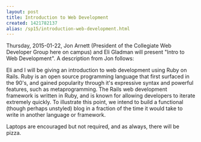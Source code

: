 ```yaml
---
layout: post
title: Introduction to Web Development
created: 1421782137
alias: /sp15/introduction-web-development.html
---
```

Thursday, 2015-01-22, Jon Arnett (President of the Collegiate Web Developer Group here on campus) and Eli Gladman will present "Intro to Web Development". A description from Jon follows:

Eli and I will be giving an introduction to web development using Ruby on Rails. Ruby is an open source programming language that first surfaced in the 90's, and gained popularity through it's expressive syntax and powerful features, such as metaprogramming. The Rails web development framework is written in Ruby, and is known for allowing developers to iterate extremely quickly. To illustrate this point, we intend to build a functional (though perhaps unstyled) blog in a fraction of the time it would take to write in another language or framework.

Laptops are encouraged but not required, and as always, there will be pizza.
